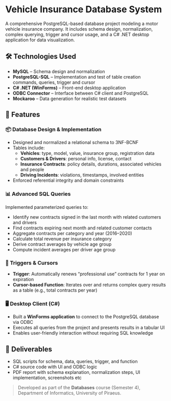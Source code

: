 # Vehicle Insurance Database System

A comprehensive PostgreSQL-based database project modeling a motor vehicle insurance company. It includes schema design, normalization, complex querying, trigger and cursor usage, and a C# .NET desktop application for data visualization.

## 🛠 Technologies Used

- **MySQL** – Schema design and normalization
- **PostgreSQL-SQL** – Implementation and test of table creation commands, queries, trigger and cursor
- **C# .NET (WinForms)** – Front-end desktop application
- **ODBC Connector** – Interface between C# client and PostgreSQL
- **Mockaroo** – Data generation for realistic test datasets

## 🧩 Features

### 📦 Database Design & Implementation
- Designed and normalized a relational schema to 3NF-BCNF
- Tables include:
  - **Vehicles**: type, model, value, insurance group, registration data
  - **Customers & Drivers**: personal info, license, contact
  - **Insurance Contracts**: policy details, durations, associated vehicles and people
  - **Driving Incidents**: violations, timestamps, involved entities
- Enforced referential integrity and domain constraints

### 📊 Advanced SQL Queries
Implemented parameterized queries to:
- Identify new contracts signed in the last month with related customers and drivers
- Find contracts expiring next month and related customer contacts
- Aggregate contracts per category and year (2016–2020)
- Calculate total revenue per insurance category
- Derive contract averages by vehicle age group
- Compute incident averages per driver age group

### 🔁 Triggers & Cursors
- **Trigger**: Automatically renews “professional use” contracts for 1 year on expiration
- **Cursor-based Function**: Iterates over and returns complex query results as a table (e.g., total contracts per year)

### 🖥 Desktop Client (C#)
- Built a **WinForms application** to connect to the PostgreSQL database via ODBC
- Executes all queries from the project and presents results in a tabular UI
- Enables user-friendly interaction without requiring SQL knowledge

## 📂 Deliverables
- SQL scripts for schema, data, queries, trigger, and function
- C# source code with UI and ODBC logic
- PDF report with schema explanation, normalization steps, UI implementation, screenshots etc

> Developed as part of the **Databases** course (Semester 4), Department of Informatics, University of Piraeus.
